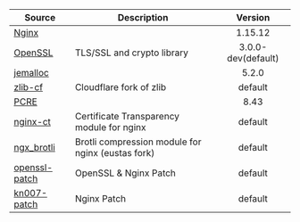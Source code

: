 | Source | Description | Version |
| ------ | ----------- | :-----: |
| [Nginx] | | 1.15.12 |
| [OpenSSL] | TLS/SSL and crypto library | 3.0.0-dev(default) |
| [jemalloc] | | 5.2.0 |
| [zlib-cf] | Cloudflare fork of zlib | default |
| [PCRE] | | 8.43 |
| [nginx-ct] | Certificate Transparency module for nginx | default |
| [ngx_brotli] | Brotli compression module for nginx (eustas fork) | default |
| [openssl-patch] | OpenSSL & Nginx Patch | default |
| [kn007-patch] | Nginx Patch | default |

[Nginx]:https://nginx.org
[OpenSSL]:https://github.com/openssl/openssl
[jemalloc]:https://github.com/jemalloc/jemalloc
[zlib-cf]:https://github.com/cloudflare/zlib
[PCRE]:https://sourceforge.net/projects/pcre/files/pcre
[nginx-ct]:https://github.com/grahamedgecombe/nginx-ct
[ngx_brotli]:https://github.com/eustas/ngx_brotli
[openssl-patch]:https://github.com/hakasenyang/openssl-patch
[kn007-patch]:https://github.com/kn007/patch
